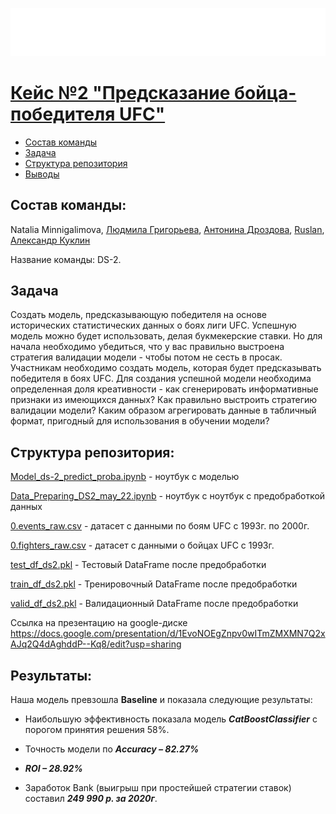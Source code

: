 ![Title PNG "Hackathon"](Hackathon.svg)

# [Кейс №2 "Предсказание бойца-победителя UFC"](https://new.skillfactory.ru/hackaton)

<!-- vim-markdown-toc Redcarpet -->

* [Состав команды](#состав-команды)
* [Задача](#задача)
* [Структура репозитория](#структура-репозитория)
* [Выводы](#выводы)

<!-- vim-markdown-toc Redcarpet -->

## Состав команды: 
Natalia Minnigalimova, [Людмила Григорьева](https://github.com/LudmilaGR), [Антонина Дроздова](https://github.com/DAntonina), [Ruslan](https://github.com/RuslanAvtobot), [Александр Куклин](https://github.com/susuber)

Название команды: DS-2.

## Задача

Создать модель, предсказывающую победителя на основе исторических статистических данных о боях лиги UFC. Успешную модель можно будет использовать, делая букмекерские ставки. Но для начала необходимо убедиться, что у вас правильно выстроена стратегия валидации модели - чтобы потом не сесть в просак.
Участникам необходимо создать модель, которая будет предсказывать победителя в боях UFC. Для создания успешной модели необходима определенная доля креативности - как сгенерировать информативные признаки из имеющихся данных? Как правильно выстроить стратегию валидации модели? Каким образом агрегировать данные в табличный формат, пригодный для использования в обучении модели?

## Структура репозитория:

[Model_ds-2_predict_proba.ipynb](Model_ds-2_predict_proba.ipynb) - ноутбук с моделью

[Data_Preparing_DS2_may_22.ipynb](Data_Preparing_DS2_may_22.ipynb) - ноутбук с ноутбук с предобработкой данных

[0.events_raw.csv](data/0.events_raw.csv) - датасет с данными по боям UFC с 1993г. по 2000г.

[0.fighters_raw.csv](data/0.fighters_raw.csv) - датасет с данными о бойцах UFC с 1993г.

[test_df_ds2.pkl](data/test_df_ds2.pkl) - Тестовый DataFrame после предобработки

[train_df_ds2.pkl](data/train_df_ds2.pkl) - Тренировочный DataFrame после предобработки

[valid_df_ds2.pkl](data/valid_df_ds2.pkl) - Валидационный DataFrame после предобработки

Ссылка на презентацию на google-диске https://docs.google.com/presentation/d/1EvoNOEgZnpv0wITmZMXMN7Q2xAJq2Q4dAghddP--Kq8/edit?usp=sharing
## Результаты:

Наша модель превзошла **Baseline** и показала следующие результаты:

* Наибольшую эффективность показала модель ***CatВoostClassifier*** с порогом принятия решения 58%.

* Точность модели по ***Accuracy – 82.27%***

* ***ROI – 28.92%***

* Заработок Bank (выигрыш при простейшей стратегии ставок) составил ***249 990 р. за 2020г***.

